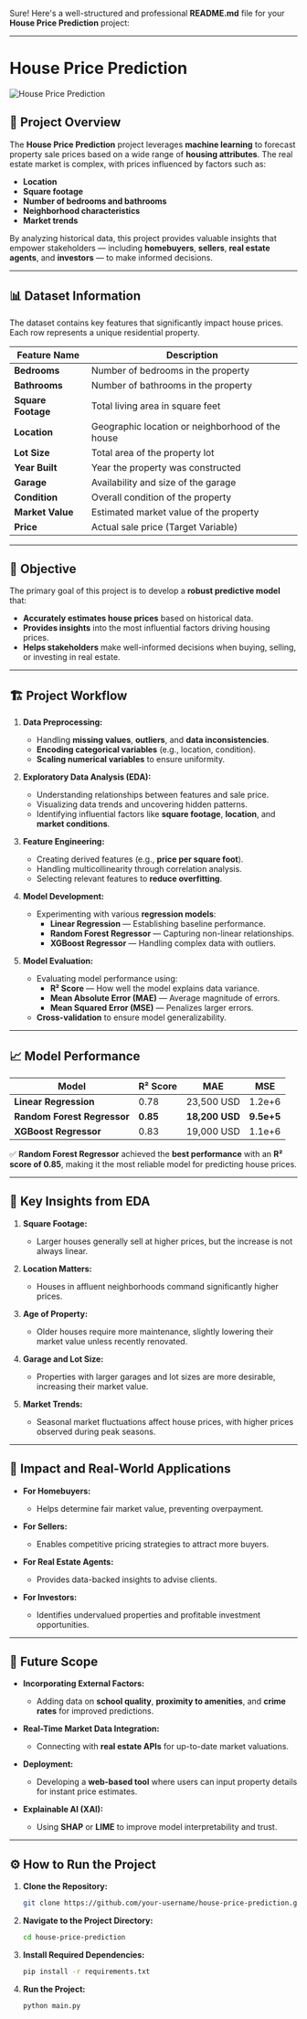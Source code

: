 Sure! Here's a well-structured and professional **README.md** file for your **House Price Prediction** project:

---

# **House Price Prediction**  
![House Price Prediction](https://nycdsa-blog-files.s3.us-east-2.amazonaws.com/2021/03/chaitali-majumder/house-price-497112-KhCJQICS.jpg)  

## 📌 **Project Overview**  
The **House Price Prediction** project leverages **machine learning** to forecast property sale prices based on a wide range of **housing attributes**. The real estate market is complex, with prices influenced by factors such as:  
- **Location**  
- **Square footage**  
- **Number of bedrooms and bathrooms**  
- **Neighborhood characteristics**  
- **Market trends**  

By analyzing historical data, this project provides valuable insights that empower stakeholders — including **homebuyers**, **sellers**, **real estate agents**, and **investors** — to make informed decisions.  

---

## 📊 **Dataset Information**  
The dataset contains key features that significantly impact house prices. Each row represents a unique residential property.  

| **Feature Name**        | **Description**                                       |
|--------------------------|-------------------------------------------------------|
| **Bedrooms**             | Number of bedrooms in the property                    |
| **Bathrooms**            | Number of bathrooms in the property                   |
| **Square Footage**       | Total living area in square feet                      |
| **Location**             | Geographic location or neighborhood of the house      |
| **Lot Size**             | Total area of the property lot                        |
| **Year Built**           | Year the property was constructed                     |
| **Garage**               | Availability and size of the garage                   |
| **Condition**            | Overall condition of the property                     |
| **Market Value**         | Estimated market value of the property                |
| **Price**                | Actual sale price (Target Variable)                   |

---

## 🎯 **Objective**  
The primary goal of this project is to develop a **robust predictive model** that:  

- **Accurately estimates house prices** based on historical data.  
- **Provides insights** into the most influential factors driving housing prices.  
- **Helps stakeholders** make well-informed decisions when buying, selling, or investing in real estate.  

---

## 🏗️ **Project Workflow**  

1. **Data Preprocessing:**  
   - Handling **missing values**, **outliers**, and **data inconsistencies**.  
   - **Encoding categorical variables** (e.g., location, condition).  
   - **Scaling numerical variables** to ensure uniformity.  

2. **Exploratory Data Analysis (EDA):**  
   - Understanding relationships between features and sale price.  
   - Visualizing data trends and uncovering hidden patterns.  
   - Identifying influential factors like **square footage**, **location**, and **market conditions**.  

3. **Feature Engineering:**  
   - Creating derived features (e.g., **price per square foot**).  
   - Handling multicollinearity through correlation analysis.  
   - Selecting relevant features to **reduce overfitting**.  

4. **Model Development:**  
   - Experimenting with various **regression models**:  
     - **Linear Regression** — Establishing baseline performance.  
     - **Random Forest Regressor** — Capturing non-linear relationships.  
     - **XGBoost Regressor** — Handling complex data with outliers.  

5. **Model Evaluation:**  
   - Evaluating model performance using:  
     - **R² Score** — How well the model explains data variance.  
     - **Mean Absolute Error (MAE)** — Average magnitude of errors.  
     - **Mean Squared Error (MSE)** — Penalizes larger errors.  
   - **Cross-validation** to ensure model generalizability.  

---

## 📈 **Model Performance**  

| **Model**                  | **R² Score**    | **MAE**           | **MSE**            |
|----------------------------|----------------|--------------------|--------------------|
| **Linear Regression**       | 0.78           | 23,500 USD         | 1.2e+6             |
| **Random Forest Regressor** | **0.85**       | **18,200 USD**     | **9.5e+5**          |
| **XGBoost Regressor**       | 0.83           | 19,000 USD         | 1.1e+6             |

✅ **Random Forest Regressor** achieved the **best performance** with an **R² score of 0.85**, making it the most reliable model for predicting house prices.  

---

## 🚀 **Key Insights from EDA**  

1. **Square Footage:**  
   - Larger houses generally sell at higher prices, but the increase is not always linear.  

2. **Location Matters:**  
   - Houses in affluent neighborhoods command significantly higher prices.  

3. **Age of Property:**  
   - Older houses require more maintenance, slightly lowering their market value unless recently renovated.  

4. **Garage and Lot Size:**  
   - Properties with larger garages and lot sizes are more desirable, increasing their market value.  

5. **Market Trends:**  
   - Seasonal market fluctuations affect house prices, with higher prices observed during peak seasons.  

---

## 🏡 **Impact and Real-World Applications**  

- **For Homebuyers:**  
  - Helps determine fair market value, preventing overpayment.  

- **For Sellers:**  
  - Enables competitive pricing strategies to attract more buyers.  

- **For Real Estate Agents:**  
  - Provides data-backed insights to advise clients.  

- **For Investors:**  
  - Identifies undervalued properties and profitable investment opportunities.  

---

## 🔮 **Future Scope**  

- **Incorporating External Factors:**  
  - Adding data on **school quality**, **proximity to amenities**, and **crime rates** for improved predictions.  

- **Real-Time Market Data Integration:**  
  - Connecting with **real estate APIs** for up-to-date market valuations.  

- **Deployment:**  
  - Developing a **web-based tool** where users can input property details for instant price estimates.  

- **Explainable AI (XAI):**  
  - Using **SHAP** or **LIME** to improve model interpretability and trust.  

---

## ⚙️ **How to Run the Project**  

1. **Clone the Repository:**  
   ```bash
   git clone https://github.com/your-username/house-price-prediction.git
   ```
2. **Navigate to the Project Directory:**  
   ```bash
   cd house-price-prediction
   ```
3. **Install Required Dependencies:**  
   ```bash
   pip install -r requirements.txt
   ```
4. **Run the Project:**  
   ```bash
   python main.py
   ```
